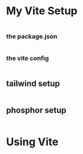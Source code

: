 # My Vite Setup

```bash

```

### the package.json

```json

```

### the vite config

```js

```

## tailwind setup

```bash

```

## phosphor setup

```bash

``` 

# Using Vite

```bash

```
